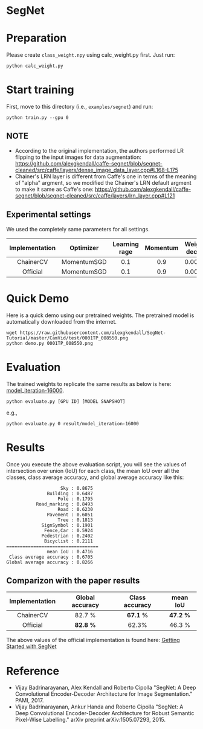 SegNet
======

# Preparation

Please create `class_weight.npy` using calc_weight.py first. Just run:

```
python calc_weight.py
```

# Start training

First, move to this directory (i.e., `examples/segnet`) and run:

```
python train.py --gpu 0
```

## NOTE

- According to the original implementation, the authors performed LR flipping to the input images for data augmentation: https://github.com/alexgkendall/caffe-segnet/blob/segnet-cleaned/src/caffe/layers/dense_image_data_layer.cpp#L168-L175
- Chainer's LRN layer is different from Caffe's one in terms of the meaning of "alpha" argment, so we modified the Chainer's LRN default argment to make it same as Caffe's one: https://github.com/alexgkendall/caffe-segnet/blob/segnet-cleaned/src/caffe/layers/lrn_layer.cpp#L121

## Experimental settings

We used the completely same parameters for all settings.

| Implementation | Optimizer   | Learning rage | Momentum | Weight decay | Model code |
|:--------------:|:-----------:|:-------------:|:--------:|:------------:|:----------:|
| ChainerCV      | MomentumSGD | 0.1           | 0.9      | 0.0005       | [segnet_basic.py](https://github.com/pfnet/chainercv/tree/master/chainercv/links/model/segnet/segnet_basic.py) |
| Official       | MomentumSGD | 0.1           | 0.9      | 0.0005       | [segnet_basic_train.prototxt](https://github.com/alexgkendall/SegNet-Tutorial/blob/master/Models/segnet_basic_train.prototxt) |

# Quick Demo

Here is a quick demo using our pretrained weights. The pretrained model is automatically downloaded from the internet.

```
wget https://raw.githubusercontent.com/alexgkendall/SegNet-Tutorial/master/CamVid/test/0001TP_008550.png
python demo.py 0001TP_008550.png
```

# Evaluation

The trained weights to replicate the same results as below is here: [model_iteration-16000](https://www.dropbox.com/s/exas66necaqbxyw/model_iteration-16000).

```
python evaluate.py [GPU ID] [MODEL SNAPSHOT]
```

e.g.,

```
python evaluate.py 0 result/model_iteration-16000
```

# Results

Once you execute the above evaluation script, you will see the values of intersection over union (IoU) for each class, the mean IoU over all the classes, class average accuracy, and global average accuracy like this:

```
                    Sky : 0.8675
               Building : 0.6487
                   Pole : 0.1795
           Road_marking : 0.8493
                   Road : 0.6230
               Pavement : 0.6051
                   Tree : 0.1813
             SignSymbol : 0.1901
              Fence,Car : 0.5924
             Pedestrian : 0.2402
              Bicyclist : 0.2111
==================================
               mean IoU : 0.4716
 Class average accuracy : 0.6705
Global average accuracy : 0.8266
```

## Comparizon with the paper results

| Implementation | Global accuracy | Class accuracy | mean IoU   |
|:--------------:|:---------------:|:--------------:|:----------:|
| ChainerCV      | 82.7 %          | **67.1 %**     | **47.2 %** |
| Official       | **82.8 %**      | 62.3%          | 46.3 %     |

The above values of the official implementation is found here: [Getting Started with SegNet](http://mi.eng.cam.ac.uk/projects/segnet/tutorial.html)

# Reference

- Vijay Badrinarayanan, Alex Kendall and Roberto Cipolla "SegNet: A Deep Convolutional Encoder-Decoder Architecture for Image Segmentation." PAMI, 2017. 
- Vijay Badrinarayanan, Ankur Handa and Roberto Cipolla "SegNet: A Deep Convolutional Encoder-Decoder Architecture for Robust Semantic Pixel-Wise Labelling." arXiv preprint arXiv:1505.07293, 2015.
